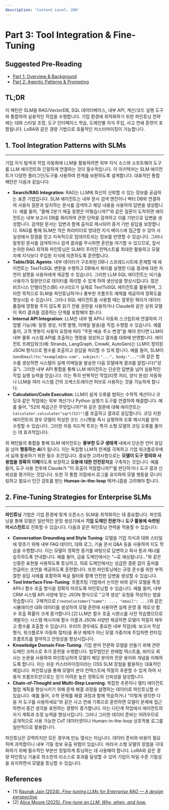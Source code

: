 ```yaml
---
description: 'Content Level: 200'
---
```


# Part 3: Tool Integration & Fine-Tuning

## Suggested Pre-Reading

* [Part 1: Overview & Background](part-1-overview-and-background.md)
* [Part 2: Agentic Patterns & Prompting](part-2-agentic-patterns-and-prompting.md)

## TL;DR

이 패턴은 SLM을 RAG/VectorDB, SQL 데이터베이스, 내부 API, 계산/코드 실행 도구와 통합하여 실용적인 작업을 수행합니다. 기업 환경에 최적화하기 위한 파인튜닝 전략에는 대화 스타일 조정, 도구 인터페이스 학습, 도메인별 지식 주입, 사고 연쇄 훈련이 포함됩니다. LoRA와 같은 경량 기법으로 효율적인 커스터마이징이 가능합니다.

## 1. Tool Integration Patterns with SLMs

***

기업 지식 탐색과 작업 자동화에 LLM을 활용하려면 외부 지식 소스와 소프트웨어 도구를 LLM 에이전트와 긴밀하게 연결하는 것이 필수적입니다. 이 아키텍처는 SLM 에이전트가 다양한 플러그인/도구를 사용하여 한계를 보완하도록 설계합니다. 대표적인 통합 패턴은 다음과 같습니다:

* **Search/RAG Integration**: RAG는 LLM에 최신의 신뢰할 수 있는 정보를 공급하는 표준 기법입니다. SLM 에이전트는 내부 문서 검색 엔진이나 벡터 DB와 연결하여 사용자 질문과 일치하는 문서를 검색하고 해당 내용을 사용하여 답변을 생성합니다. 예를 들어, "올해 2분기 매출 동향은 어떻습니까?"와 같은 질문이 도착하면 에이전트는 내부 보고서 DB를 쿼리하여 관련 단락을 검색하고 이를 기반으로 답변을 생성합니다. 검색된 문서는 답변과 함께 출처로 제시되어 증거 기반 응답을 보장합니다. RAG를 통해 SLM은 작은 파라미터로 방대한 지식 베이스에 접근할 수 있어 사실성에서 장점을 얻고 지속적으로 업데이트되는 정보를 반영할 수 있습니다. 그러나 잘못된 문서를 검색하거나 검색 결과를 무시하면 혼란을 야기할 수 있으므로, 앞서 논의한 RAG 최적화 파인튜닝은 SLM이 주어진 컨텍스트를 최대한 활용하고 모델 자체 지식보다 주입된 지식에 의존하도록 훈련합니다.
* **Table/SQL Agents**: 내부 데이터가 구조화된 DB나 스프레드시트에 존재할 때 에이전트는 TextToSQL 변환을 수행하고 DB에서 쿼리를 실행한 다음 결과에 대한 자연어 설명을 사용자에게 제공할 수 있습니다. 그러한 LLM SQL 에이전트는 비기술 사용자가 질문만으로 데이터를 쿼리할 수 있게 하여 생산성을 향상시킵니다. 많은 비즈니스 인텔리전스(BI) 시나리오가 실제로 TextToSQL 에이전트를 활용하며, 그러한 목적으로 SLM을 파인튜닝하거나 풍부한 프롬프트 예제를 제공하여 정확도를 향상시킬 수 있습니다. 그러나 SQL 에이전트를 사용할 때는 잘못된 쿼리가 데이터 품질에 영향을 주지 않도록 읽기 전용 권한을 사용하거나 Claude와 같은 상위 모델이 쿼리 결과를 검증하는 단계를 포함해야 합니다.
* **Internal API Integration**: LLM은 내부 웹 API나 자동화 스크립트에 연결하여 기업별 기능(예: 일정 생성, 티켓 발행, 이메일 발송)을 직접 수행할 수 있습니다. 예를 들어, 고객 챗봇이 사용자 요청에 따라 "주문 배송 주소 변경"을 해야 한다면 LLM이 내부 물류 시스템 API를 호출하는 명령을 생성하고 결과를 대화에 반영합니다. 에이전트 프레임워크(예: Strands, LangGraph, CrewAI, AutoGen)는 LLM이 정의된 JSON 형식으로 함수를 호출하고 응답을 처리할 수 있게 합니다. 예를 들어, SLM이 `SendEmail(to:"example@co.com", subject:"...", body:"...")`와 같은 함수를 생성하면 시스템이 실제 이메일을 발송한 다음 모델에게 결과를 알립니다("성공"). 그러한 내부 API 통합을 통해 LLM 에이전트는 단순한 답변을 넘어 실용적인 작업 실행 능력을 얻습니다. 이는 특히 반복적인 작업(티켓 처리, 양식 완성) 자동화나 LLM을 여러 시스템 간의 오케스트레이션 허브로 사용하는 것을 가능하게 합니다.
* **Calculation/Code Execution**: LLM이 쉽게 오류를 범하는 수학적 계산이나 코딩과 같은 작업에는 외부 계산기나 Python 실행기 도구를 연결하여 해결합니다. 예를 들어, "52의 제곱근은 무엇입니까?"와 같은 질문에 대해 에이전트는 `Calculator.calculate("sqrt(52)")`를 호출하고 결과로 응답합니다. 코딩 지원 에이전트의 경우 모델이 작성한 코드 스니펫을 즉시 실행하여 오류 메시지를 받아 수정할 수 있습니다. 그러한 자동 피드백 루프는 특히 소형 모델의 코딩 오류를 줄이는 데 효과적입니다.

위 패턴들의 통합을 통해 SLM 에이전트는 **풍부한 도구 생태계** 내에서 단순한 언어 응답을 넘어 **행동하는 AI**가 됩니다. 이는 독립형 LLM의 한계를 극복하고 기업 워크플로우에서 실제 활용하기 위한 필수 조건입니다. 중요한 고려사항으로는 **모델이 도구 정의와 사용법을 정확히 이해**하도록 보장하고 **오용에 대한 안전장치**를 구축하는 것입니다. 예를 들어, 도구 사용 전후에 Claude가 "이 호출이 적절합니까?"를 판단하거나 도구 결과 신뢰성을 평가하는 것입니다. 또한 각 통합 지점에서 로그를 유지하여 모델 행동을 모니터링하고 필요시 인간 검토를 받는 **Human-in-the-loop** 메커니즘을 고려해야 합니다.

## 2. Fine-Tuning Strategies for Enterprise SLMs

***

**파인튜닝** 기법은 기업 환경에 맞게 오픈소스 SLM을 최적화하는 데 중요합니다. 파인튜닝을 통해 모델은 일반적인 문장 생성기에서 **기업 도메인 전문가**나 **도구 활용에 숙련된 어시스턴트**로 진화할 수 있습니다. 다음과 같은 파인튜닝 전략을 적용할 수 있습니다:

* **Conversation Grounding and Style Tuning**: 모델을 기업 지식과 대화 스타일에 맞추기 위해 내부 FAQ 데이터, 대화 로그, 기술 문서 Q\&A 등을 사용하여 지도 학습을 수행합니다. 이는 모델이 정확한 증거를 바탕으로 답변하고 회사 톤과 매너를 습득하도록 안내합니다. 예를 들어, 금융 도메인에서는 "\~로 예상됩니다..."와 같은 신중한 표현을 사용하도록 튜닝하고, 의료 도메인에서는 성급한 결론 없이 출처를 언급하는 조언을 제공하도록 훈련합니다. 또한 파인튜닝에는 규정 준수를 위한 부적절한 응답 사례를 포함하여 욕설 필터와 함께 안전한 답변을 생성할 수 있습니다.
* **Tool Interface Fine-Tuning**: 프롬프팅 기법에서 논의한 바와 같이 모델을 특정 API나 함수 호출 형식을 정확히 따르도록 파인튜닝할 수 있습니다. 예를 들어, 내부 CRM 시스템 API 사양에 맞는 JSON 형식으로 "고객 생성" 요청을 작성하는 법을 학습합니다. 구체적으로 `CreateCustomer{"name": ..., "email": ...}`와 같은 시뮬레이션 대화 데이터를 생성하여 모델 훈련에 사용하면 실제 운영 중 제로샷 함수 호출 확률이 크게 증가합니다.\[2] LLM은 함수 호출 시퀀스를 사전 학습했으므로 개발자는 시스템 메시지에 함수 이름과 JSON 사양만 제공하면 모델이 적절히 채우고 함수를 호출할 수 있습니다. 우리의 경우에도 중요한 내부 작업(예: 보고서 작성 형식, 워크플로우 자동화 절차)을 퓨샷 예제가 아닌 모델 가중치에 주입하면 런타임 프롬프트를 절약하고 안정성을 향상시킵니다.
* **Knowledge Domain Fine-Tuning**: 기업 분야 전문화 모델을 만들기 위해 관련 도메인 코퍼스로 추가 훈련을 수행합니다. 법무법인은 판례법 텍스트를, 바이오 회사는 논문을 사용하여 파인튜닝하여 모델이 해당 분야의 전문 용어와 개념을 이해하도록 합니다. 이는 쉬운 커스터마이징이라는 OSS SLM 장점을 활용하는 대표적인 예입니다. 파인튜닝을 통해 모델이 분야 컨텍스트에 적절히 추론할 수 있게 하여 사용자 프롬프트만으로는 얻기 어려운 높은 정확도와 신뢰성을 달성합니다.
* **Chain-of-Thought and Multi-Step Learning**: 복잡한 추론이나 멀티 에이전트 협업 계획을 향상시키기 위해 문제 해결 과정을 설명하는 데이터로 파인튜닝할 수 있습니다. 예를 들어, 수학 문제를 해결 과정과 함께 학습하거나 "이렇게 생각한 다음 저 도구를 사용하세요"와 같은 사고 연쇄 기록으로 훈련하면 모델이 문제에 접근하면서 중간 생각을 표현하는 경향이 증가합니다. 이는 다단계 작업에서 에이전트의 자기 계획과 조정 능력을 향상시킵니다. 그러나 그러한 데이터 준비는 어려우므로 공개적으로 사용 가능한 CoT 데이터셋이나 Human-in-the-loop 상호작용 로그를 일반적으로 활용합니다.

파인튜닝은 강력하지만 모든 경우에 만능 열쇠는 아닙니다. 데이터 준비와 비용이 필요하며 과적합이나 내부 기밀 정보 유출 위험이 있습니다. 따라서 소형 모델의 장점을 극대화하기 위해 필수적인 부분만 정밀하게 튜닝하는 데 사용해야 합니다. LoRA와 같은 경량 파인튜닝 기술로 최소한의 리소스로 효과를 달성할 수 있어 기업이 파일 수준 기밀성을 유지하면서 모델을 튜닝할 수 있습니다.

## References

* \[1] [Raunak Jain (2024). _Fine-tuning LLMs for Enterprise RAG — A design perspective_](https://medium.com/@raunak-jain/fine-tuning-llms-for-enterprise-rag-8c1eb3ac6b32).
* \[2] [Alice Moore (2025). _Fine-tune an LLM: Why, when, and how._](https://www.builder.io/blog/fine-tune-llm)

